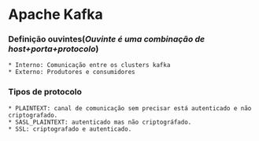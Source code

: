 # Apache Kafka

### Definição ouvintes(*Ouvinte é uma combinação de host+porta+protocolo*)
    * Interno: Comunicação entre os clusters kafka
    * Externo: Produtores e consumidores

### Tipos de protocolo
    * PLAINTEXT: canal de comunicação sem precisar está autenticado e não criptografado.
    * SASL_PLAINTEXT: autenticado mas não criptográfado.
    * SSL: criptografado e autenticado.